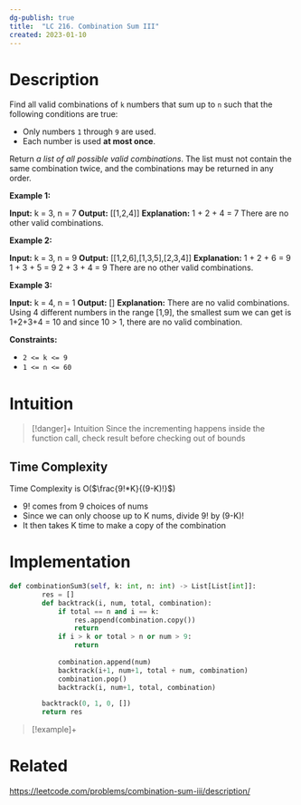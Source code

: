 ```yaml
---
dg-publish: true
title:  "LC 216. Combination Sum III"
created: 2023-01-10
---
```



# Description
Find all valid combinations of `k` numbers that sum up to `n` such that the following conditions are true:

-   Only numbers `1` through `9` are used.
-   Each number is used **at most once**.

Return _a list of all possible valid combinations_. The list must not contain the same combination twice, and the combinations may be returned in any order.

**Example 1:**

**Input:** k = 3, n = 7
**Output:** [[1,2,4]]
**Explanation:**
1 + 2 + 4 = 7
There are no other valid combinations.

**Example 2:**

**Input:** k = 3, n = 9
**Output:** [[1,2,6],[1,3,5],[2,3,4]]
**Explanation:**
1 + 2 + 6 = 9
1 + 3 + 5 = 9
2 + 3 + 4 = 9
There are no other valid combinations.

**Example 3:**

**Input:** k = 4, n = 1
**Output:** []
**Explanation:** There are no valid combinations.
Using 4 different numbers in the range [1,9], the smallest sum we can get is 1+2+3+4 = 10 and since 10 > 1, there are no valid combination.

**Constraints:**

-   `2 <= k <= 9`
-   `1 <= n <= 60`

# Intuition

>[!danger]+ Intuition
>Since the incrementing happens inside the function call, check result before checking out of bounds

## Time Complexity
Time Complexity is O($\frac{9!*K}{(9-K)!}$) 
- 9! comes from 9 choices of nums
- Since we can only choose up to K nums, divide 9! by (9-K)!
- It then takes K time to make a copy of the combination

# Implementation
```python
def combinationSum3(self, k: int, n: int) -> List[List[int]]:
        res = []
        def backtrack(i, num, total, combination):
            if total == n and i == k:
                res.append(combination.copy())
                return
            if i > k or total > n or num > 9:
                return
                
            combination.append(num)
            backtrack(i+1, num+1, total + num, combination)
            combination.pop()
            backtrack(i, num+1, total, combination)

        backtrack(0, 1, 0, [])
        return res
```

>[!example]+ 


# Related
https://leetcode.com/problems/combination-sum-iii/description/